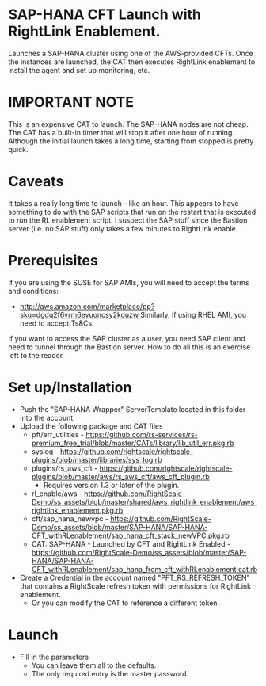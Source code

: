# SAP-HANA CFT Launch with RightLink Enablement.
Launches a SAP-HANA cluster using one of the AWS-provided CFTs.
Once the instances are launched, the CAT then executes RightLink enablement to install the agent and
set up monitoring, etc.

# IMPORTANT NOTE
This is an expensive CAT to launch. The SAP-HANA nodes are not cheap.
The CAT has a built-in timer that will stop it after one hour of running.
Although the initial launch takes a long time, starting from stopped is pretty quick.

# Caveats
It takes a really long time to launch - like an hour.
This appears to have something to do with the SAP scripts that run on the restart that is executed to run the RL enablement script.
I suspect the SAP stuff since the Bastion server (i.e. no SAP stuff) only takes a few minutes to RightLink enable.

# Prerequisites
If you are using the SUSE for SAP AMIs, you will need to accept the terms and conditions:
- http://aws.amazon.com/marketplace/pp?sku=dgdq2f6vrm6evuoncsy2kouzw
Similarly, if using RHEL AMI, you need to accept Ts&Cs.

If you want to access the SAP cluster as a user, you need SAP client and need to tunnel through the Bastion server.
How to do all this is an exercise left to the reader.

# Set up/Installation
- Push the "SAP-HANA Wrapper" ServerTemplate located in this folder into the account.
- Upload the following package and CAT files
  - pft/err_utilities - https://github.com/rs-services/rs-premium_free_trial/blob/master/CATs/library/lib_util_err.pkg.rb
  - syslog - https://github.com/rightscale/rightscale-plugins/blob/master/libraries/sys_log.rb
  - plugins/rs_aws_cft - https://github.com/rightscale/rightscale-plugins/blob/master/aws/rs_aws_cft/aws_cft_plugin.rb
    - Requires version 1.3 or later of the plugin.
  - rl_enable/aws - https://github.com/RightScale-Demo/ss_assets/blob/master/shared/aws_rightlink_enablement/aws_rightlink_enablement.pkg.rb
  - cft/sap_hana_newvpc - https://github.com/RightScale-Demo/ss_assets/blob/master/SAP-HANA/SAP-HANA-CFT_withRLenablement/sap_hana_cft_stack_newVPC.pkg.rb
  - CAT: SAP-HANA - Launched by CFT and RightLink Enabled - https://github.com/RightScale-Demo/ss_assets/blob/master/SAP-HANA/SAP-HANA-CFT_withRLenablement/sap_hana_from_cft_withRLenablement.cat.rb
 - Create a Credential in the account named "PFT_RS_REFRESH_TOKEN" that contains a RightScale refresh token with permissions for RightLink enablement.
   - Or you can modify the CAT to reference a different token.
   
# Launch
- Fill in the parameters
  - You can leave them all to the defaults.
  - The only required entry is the master password.